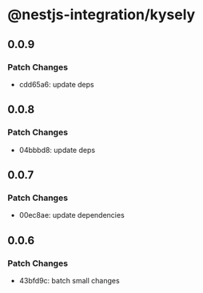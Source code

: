 # @nestjs-integration/kysely

## 0.0.9

### Patch Changes

- cdd65a6: update deps

## 0.0.8

### Patch Changes

- 04bbbd8: update deps

## 0.0.7

### Patch Changes

- 00ec8ae: update dependencies

## 0.0.6

### Patch Changes

- 43bfd9c: batch small changes
